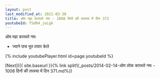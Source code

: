 ```yaml
---
layout: post
last_modified_at: 2021-03-30
title: ओम महा कारथरे नमः - 1008 दिनों की तपस्या में दिन 372
youtubeId: TSdR4_joLgk
---
```

 
 
 ओम महा कारथरे नमः  
 
 -  ज्याने पाच भूत तयार केले 
 
  
 
  
 
 
 
 
 
 


{% include youtubePlayer.html id=page.youtubeId %}
 
[Next]({{ site.baseurl }}{% link  split1/_posts/2014-02-14-ओम लोक कारथरे नमः - 1008 दिनों की तपस्या में दिन 371.md%})
 
